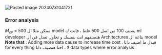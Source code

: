 ![Pasted image 20240731041721](Pasted%20image%2020240731041721.png)

### Error analysis 
$M_{cv}$ = 500 
ممكن مثلا ال model يصنف 100 من اصل 500 غلط ، فانت ك ml developer هتصنفهم انت بنفسك و تحاول تعدل في ال Architectures  بتاعة ال model 
**Note that** : Adding more data cause to increase time cost . 
فبدل ما اضيف داتا for every thing لا ، احنا هنضيف داتا data types where error analysis  . 
